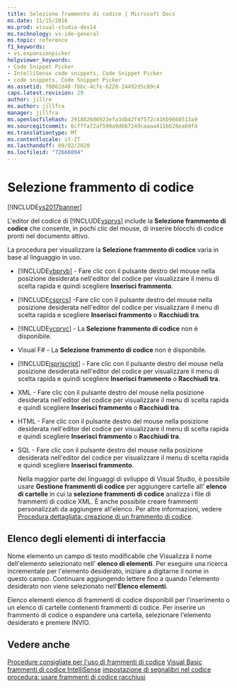 ```yaml
---
title: Selezione frammento di codice | Microsoft Docs
ms.date: 11/15/2016
ms.prod: visual-studio-dev14
ms.technology: vs-ide-general
ms.topic: reference
f1_keywords:
- vs.expansionpicker
helpviewer_keywords:
- Code Snippet Picker
- IntelliSense code snippets, Code Snippet Picker
- code snippets, Code Snippet Picker
ms.assetid: f0862d48-fbbc-4cfe-b228-24492d5c89c4
caps.latest.revision: 29
author: jillre
ms.author: jillfra
manager: jillfra
ms.openlocfilehash: 2918826d6923efa3db42f4f572c416b9668513a9
ms.sourcegitcommit: 6cfffa72af599a9d667249caaaa411bb28ea69fd
ms.translationtype: MT
ms.contentlocale: it-IT
ms.lasthandoff: 09/02/2020
ms.locfileid: "72660894"
---
```

# <a name="code-snippet-picker"></a>Selezione frammento di codice
[!INCLUDE[vs2017banner](../../includes/vs2017banner.md)]

L'editor del codice di [!INCLUDE[vsprvs](../../includes/vsprvs-md.md)] include la **Selezione frammento di codice** che consente, in pochi clic del mouse, di inserire blocchi di codice pronti nel documento attivo.

 La procedura per visualizzare la **Selezione frammento di codice** varia in base al linguaggio in uso.

- [!INCLUDE[vbprvb](../../includes/vbprvb-md.md)] - Fare clic con il pulsante destro del mouse nella posizione desiderata nell'editor del codice per visualizzare il menu di scelta rapida e quindi scegliere **Inserisci frammento**.

- [!INCLUDE[csprcs](../../includes/csprcs-md.md)] -Fare clic con il pulsante destro del mouse nella posizione desiderata nell'editor del codice per visualizzare il menu di scelta rapida e scegliere **Inserisci frammento** o **Racchiudi tra**.

- [!INCLUDE[vcprvc](../../includes/vcprvc-md.md)] - La **Selezione frammento di codice** non è disponibile.

- Visual F# - La **Selezione frammento di codice** non è disponibile.

- [!INCLUDE[jsprjscript](../../includes/jsprjscript-md.md)] - Fare clic con il pulsante destro del mouse nella posizione desiderata nell'editor del codice per visualizzare il menu di scelta rapida e quindi scegliere **Inserisci frammento** o **Racchiudi tra**.

- XML - Fare clic con il pulsante destro del mouse nella posizione desiderata nell'editor del codice per visualizzare il menu di scelta rapida e quindi scegliere **Inserisci frammento** o **Racchiudi tra**.

- HTML - Fare clic con il pulsante destro del mouse nella posizione desiderata nell'editor del codice per visualizzare il menu di scelta rapida e quindi scegliere **Inserisci frammento** o **Racchiudi tra**.

- SQL - Fare clic con il pulsante destro del mouse nella posizione desiderata nell'editor del codice per visualizzare il menu di scelta rapida e quindi scegliere **Inserisci frammento**.

  Nella maggior parte dei linguaggi di sviluppo di Visual Studio, è possibile usare **Gestione frammenti di codice** per aggiungere cartelle all' **elenco di cartelle** in cui la **selezione frammenti di codice** analizza i file di frammenti di codice XML. È anche possibile creare frammenti personalizzati da aggiungere all'elenco. Per altre informazioni, vedere [Procedura dettagliata: creazione di un frammento di codice](../../ide/walkthrough-creating-a-code-snippet.md).

## <a name="uielement-list"></a>Elenco degli elementi di interfaccia
 Nome elemento un campo di testo modificabile che Visualizza il nome dell'elemento selezionato nell' **elenco di elementi**. Per eseguire una ricerca incrementale per l'elemento desiderato, iniziare a digitarne il nome in questo campo. Continuare aggiungendo lettere fino a quando l'elemento desiderato non viene selezionato nell'**Elenco elementi**.

 Elenco elementi elenco di frammenti di codice disponibili per l'inserimento o un elenco di cartelle contenenti frammenti di codice. Per inserire un frammento di codice o espandere una cartella, selezionare l'elemento desiderato e premere INVIO.

## <a name="see-also"></a>Vedere anche
 [Procedure consigliate per l'uso di frammenti di codice](../../ide/best-practices-for-using-code-snippets.md) [Visual Basic frammenti di codice IntelliSense](https://msdn.microsoft.com/library/ffdde4c9-8141-4906-b09b-15181357a643) [impostazione di segnalibri nel codice](../../ide/setting-bookmarks-in-code.md) [procedura: usare frammenti di codice racchiusi](../../ide/how-to-use-surround-with-code-snippets.md)
